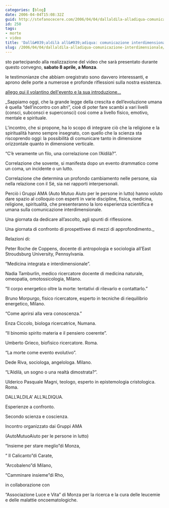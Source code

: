 ```yaml
---
categories: [blog]
date: 2006-04-04T15:08:32Z
guid: http://stefanocecere.com/2006/04/04/dallaldila-alladiqua-comunicazione-interdimensionale/
id: 250
tags:
- morte
- video
title: 'Dall&#039;aldilà all&#039;adiqua: comunicazione interdimensionale.'
slug: /2006/04/04/dallaldila-alladiqua-comunicazione-interdimensionale/
---
```


sto partecipando alla realizzazione del video che sarà presentato durante questo convegno, **sabato 8 aprile, a Monza**.
  
le testimonianze che abbiam oregistrato sono davvero interessanti, e aprono delle porte a numerose e profonde riflessioni sulla nostra esistenza.

<a href='/wp-content/pieghAMAcopertina.pdf' title='' target="_blank">allego qui il volantino dell'evento e la sua introduzione…</a>

_Sappiamo oggi, che la grande legge della crescita e dell’evoluzione umana è quella “dell’incontro con altri”, cioè di poter fare scambi a vari livelli (consci, subconsci e superconsci) così come a livello fisico, emotivo, mentale e spirituale.
  
L’incontro, che si propone, ha lo scopo di integrare ciò che la religione e la spiritualità hanno sempre insegnato, con quello che la scienza sta riscoprendo oggi: la possibilità di comunicare tanto in dimensione orizzontale quanto in dimensione verticale.
  
“C’è veramente un filo, una correlazione con l’Aldilà?”.
  
Correlazione che sovente, si manifesta dopo un evento drammatico come un coma, un incidente o un lutto.
  
Correlazione che determina un profondo cambiamento nelle persone, sia nella relazione con il Sé, sia nei rapporti interpersonali.
  
Perciò i Gruppi AMA (Auto Mutuo Aiuto per le persone in lutto) hanno voluto dare spazio al colloquio con esperti in varie discipline, fisica, medicina, religione, spiritualità, che presenteranno la loro esperienza scientifica e umana sulla comunicazione interdimensionale.
  
Una giornata da dedicare all’ascolto, agli spunti di riflessione.
  
Una giornata di confronto di prospettivee di mezzi di approfondimento._

Relazioni di:
  
Peter Roche de Coppens, docente di antropologia e sociologia all’East Stroudsburg University, Pennsylvania.

“Medicina integrata e interdimensionale”.
  
Nadia Tamburlin, medico ricercatore docente di medicina naturale, omeopatia, omotossicologia, Milano.

“Il corpo energetico oltre la morte: tentativi di rilevarlo e contattarlo.”
  
Bruno Morpurgo, fisico ricercatore, esperto in tecniche di riequilibrio energetico, Milano.

“Come aprirsi alla vera conoscenza.”
  
Enza Ciccolo, biologa ricercatrice, Numana.

“Il binomio spirito materia e il pensiero coerente”.
  
Umberto Grieco, biofisico ricercatore. Roma.

“La morte come evento evolutivo”.
  
Dede Riva, sociologa, angelologa. Milano.

“L’Aldilà, un sogno o una realtà dimostrata?”.
  
Ulderico Pasquale Magni, teologo, esperto in epistemologia cristologica. Roma.

DALL’ALDILA’ ALL’ALDIQUA.
  
Esperienze a confronto.
  
Secondo scienza e coscienza.
  
Incontro organizzato dai Gruppi AMA
  
(AutoMutuoAiuto per le persone in lutto)
  
“Insieme per stare meglio”di Monza,
  
“ Il Calicanto”di Carate,
  
“Arcobaleno”di Milano,
  
“Camminare insieme”di Rho,
  
in collaborazione con
  
“Associazione Luce e Vita” di Monza per la ricerca e la cura delle leucemie e delle malattie oncoematologiche.
